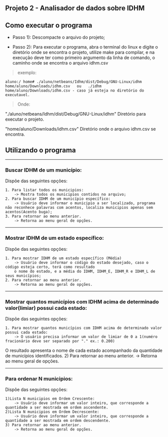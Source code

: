 ## Projeto 2 - Analisador de dados sobre IDHM

## Como executar o programa	    

+ Passo 1):
	Descompacte o arquivo do projeto;

+ Passo 2):
	Para executar o programa, abra o terminal do linux e digite o diretório onde se encontra o projeto, utilize make para compilar, e na execução deve ter como primeiro argumento da linha de comando, o caminho onde se encontra o arquivo idhm.csv

> exemplo:

```shell
aluno:/ home# ./aluno/netbeans/Idhm/dist/Debug/GNU-Linux/idhm home/aluno/Downloads/idhm.csv   ou   ./idhm home/aluno/Downloads/idhm.csv - caso já esteja no diretório do executavel.
```

>Onde: 

"./aluno/netbeans/Idhm/dist/Debug/GNU-Linux/idhm" Diretório para executar o projeto.

"home/aluno/Downloads/idhm.csv" Diretório onde o arquivo idhm.csv se encontra.


	
## Utilizando o programa
-------------------------------------------------------------------------------------------------------------------------------

### Buscar IDHM de um município: 

Dispõe das seguintes opções:


	1. Para listar todos os municipios:
		-> Mostra todos os municipios contidos no arquivo;
 	2. Para buscar IDHM de um município específico:	
		-> Usuário deve informar o municipio a ser localizado, programa não reconhece palavras com acentos, localiza municipios apenas sem acentos(Acento buga);
	3. Para retornar ao menu anterior.
		-> Retorna ao menu geral de opções.
--------------------------------------------------------------------------------------------------------------------------------


### Mostrar IDHM de um estado específico: 

Dispõe das seguintes opções:

	1. Para mostrar IDHM de um estado específico (Média)
		-> Usuário deve informar o código do estado desejado, caso o código esteja certo, terá como resultado
		o nome do estado, e a média do IDHM, IDHM_E, IDHM_R e IDHM_L de seus municípios;
	2. Para retornar ao menu anterior.
		-> Retorna ao menu geral de opções.


---------------------------------------------------------------------------------------------------------------------------------
### Mostrar quantos municípios com IDHM acima de determinado valor(limiar) possui cada estado: 


Dispõe das seguintes opções:

	1. Para mostrar quantos municípios com IDHM acima de determinado valor possui cada estado:
		-> O usuário precisa informar um valor de limiar de 0 a 1(numéro fracionário deve ser separado por "." ex.: 0.200)	
O resultado apresenta o nome de cada estado acompanhado da quantidade de municípios identificados. 
	2) Para retornar ao menu anterior.
		-> Retorna ao menu geral de opções.

---------------------------------------------------------------------------------------------------------------------------------

### Para ordenar N municipios: 

Dispõe das seguintes opções:

	1)Lista N municipios em Ordem Crescente:  
		-> Usuário deve informar um valor inteiro, que corresponde a quantidade a ser mostrada em ordem ascendente.
	2)Lista N municipios em Ordem Decrescente:  
		-> Usuário deve informar um valor inteiro, que corresponde a quantidade a ser mostrada em ordem descendente.
	3) Para retornar ao menu anterior.
		-> Retorna ao menu geral de opções.



